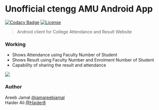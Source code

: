 # Unofficial ctengg AMU Android App  

[![Codacy Badge](https://api.codacy.com/project/badge/Grade/f275bfa07386488b8e172a1303c5d514)](https://www.codacy.com/app/iamareebjamal/ctengg-amu-android?utm_source=github.com&utm_medium=referral&utm_content=iamareebjamal/ctengg-amu-android&utm_campaign=badger)
[![License](https://img.shields.io/badge/License-Apache%202.0-blue.svg)](https://opensource.org/licenses/Apache-2.0)  
> Android client for College Attendance and Result Website

### Working

- Shows Attendance using Faculty Number of Student
- Shows Result using Faculty Number and Enrolment Number of Student
- Capability of sharing the result and attendance

![](https://s24.postimg.org/xhex196l1/College_ctengg.png)

### Author
Areeb Jamal [@iamareebjamal](https://github.com/iamareebjamal)  
Haider Ali [@Haider8](https://github.com/Haider8)
